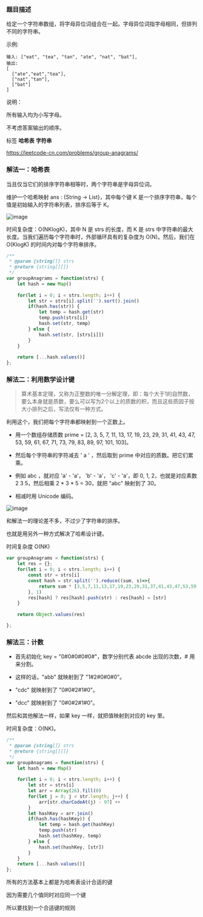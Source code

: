 ### 题目描述

给定一个字符串数组，将字母异位词组合在一起。字母异位词指字母相同，但排列不同的字符串。

示例:
```
输入: ["eat", "tea", "tan", "ate", "nat", "bat"],
输出:
[
  ["ate","eat","tea"],
  ["nat","tan"],
  ["bat"]
]
```
说明：

所有输入均为小写字母。

不考虑答案输出的顺序。

标签 **哈希表** **字符串**

https://leetcode-cn.com/problems/group-anagrams/


### 解法一：哈希表

当且仅当它们的排序字符串相等时，两个字符串是字母异位词。

维护一个哈希映射 ans : {String -> List}，其中每个键 K 是一个排序字符串，每个值是初始输入的字符串列表，排序后等于 K。

![image](https://raw.githubusercontent.com/zhl1232/javascript-algorithm/master/static/img/49.png)

时间复杂度：O(NKlogK)，其中 N 是 strs 的长度，而 K 是 strs 中字符串的最大长度。当我们遍历每个字符串时，外部循环具有的复杂度为 O(N)。然后，我们在 O(KlogK) 的时间内对每个字符串排序。


```js
/**
 * @param {string[]} strs
 * @return {string[][]}
 */
var groupAnagrams = function(strs) {
    let hash = new Map()
    
    for(let i = 0; i < strs.length; i++) {
        let str = strs[i].split('').sort().join()
        if(hash.has(str)) {
            let temp = hash.get(str)
            temp.push(strs[i])
            hash.set(str, temp)
        } else {
            hash.set(str, [strs[i]])
        }
    }
    
    return [...hash.values()]
};
```

### 解法二：利用数学设计键

> 算术基本定理，又称为正整数的唯一分解定理，即：每个大于1的自然数，要么本身就是质数，要么可以写为2个以上的质数的积，而且这些质因子按大小排列之后，写法仅有一种方式。

利用这个，我们把每个字符串都映射到一个正数上。

- 用一个数组存储质数 prime = [2, 3, 5, 7, 11, 13, 17, 19, 23, 29, 31, 41, 43, 47, 53, 59, 61, 67, 71, 73, 79, 83, 89, 97, 101, 103]。

- 然后每个字符串的字符减去 ' a ' ，然后取到 prime 中对应的质数。把它们累乘。

- 例如 abc ，就对应 'a' - 'a'， 'b' - 'a'， 'c' - 'a'，即 0, 1, 2，也就是对应素数 2 3 5，然后相乘 2 * 3 * 5 = 30，就把 "abc" 映射到了 30。

- 相减时用 Unicode 编码。

![image](https://raw.githubusercontent.com/zhl1232/javascript-algorithm/master/static/img/49-1.png)

和解法一的理论差不多，不过少了字符串的排序。

也就是用另外一种方式解决了哈希设计键。

时间复杂度 O(NK)

```js
var groupAnagrams = function(strs) {
	let res = {};
	for(let i = 0; i < strs.length; i++) {
		const str = strs[i]
		const hash = str.split('').reduce((sum, s)=>{
			return sum * [3,5,7,11,13,17,19,23,29,31,37,41,43,47,53,59,61,67,71,73,79,83,89,97,101,103 ][s.charCodeAt(0) - 97]
		}, 1)
		res[hash] ? res[hash].push(str) : res[hash] = [str]
	}
	
	return Object.values(res)

};
```


### 解法三：计数

- 首先初始化 key = "0#0#0#0#0#"，数字分别代表 abcde 出现的次数，# 用来分割。

- 这样的话，"abb" 就映射到了 "1#2#0#0#0"。

- "cdc" 就映射到了 "0#0#2#1#0"。

- "dcc" 就映射到了 "0#0#2#1#0"。

然后和其他解法一样，如果 key 一样，就把值映射到对应的 key 里。

时间复杂度：O(NK)。


```js
/**
 * @param {string[]} strs
 * @return {string[][]}
 */
var groupAnagrams = function(strs) {
    let hash = new Map()
     
    for(let i = 0; i < strs.length; i++) {
        let str = strs[i]
        let arr = Array(26).fill(0)
        for(let j = 0; j < str.length; j++) {
            arr[str.charCodeAt(j) - 97] ++
        }
        let hashKey = arr.join()
        if(hash.has(hashKey)) {
            let temp = hash.get(hashKey)
            temp.push(str)
            hash.set(hashKey, temp)
        } else {
            hash.set(hashKey, [str])
        }
    }
    return [...hash.values()]
};
```


所有的方法基本上都是为哈希表设计合适的键

因为需要几个值同时对应同一个键

所以要找到一个合适键的规则


